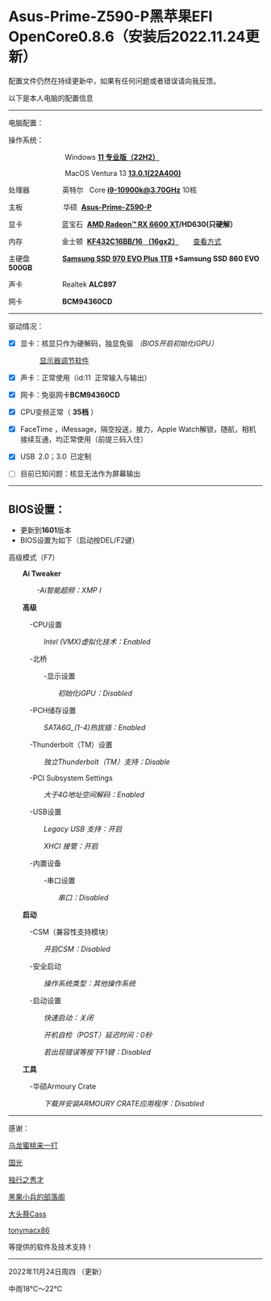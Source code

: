 

# Asus-Prime-Z590-P黑苹果EFI OpenCore0.8.6（安装后2022.11.24更新）


配置文件仍然在持续更新中，如果有任何问题或者错误请向我反馈。

以下是本人电脑的配置信息

---


电脑配置：

操作系统：

&ensp;&ensp;&ensp;&ensp;&ensp;&ensp;&ensp;&ensp;&ensp;&ensp;&ensp;&ensp;&ensp;&ensp;&ensp;&ensp;Windows **[11 专业版（22H2）](https://www.microsoft.com/zh-cn/software-download/windows11)**

&ensp;&ensp;&ensp;&ensp;&ensp;&ensp;&ensp;&ensp;&ensp;&ensp;&ensp;&ensp;&ensp;&ensp;&ensp;&ensp;MacOS Ventura 13 **[13.0.1(22A400)](https://www.apple.com.cn/macos/ventura/)**

处理器&ensp;&ensp;&ensp;&ensp;&ensp;&ensp;&ensp;&nbsp;&nbsp;&nbsp; 英特尔 &nbsp;&nbsp;Core **[i9-10900k@3.70GHz](https://www.intel.cn/content/www/cn/zh/products/sku/199332/intel-core-i910900k-processor-20m-cache-up-to-5-30-ghz/specifications.html)** 10核

主板&ensp;&ensp;&ensp;&ensp;&ensp;&ensp;&ensp;&nbsp;&nbsp;&nbsp;&nbsp;&nbsp;&nbsp;&nbsp;&nbsp;华硕&nbsp;&nbsp;**[Asus-Prime-Z590-P](https://www.asus.com.cn/motherboards-components/motherboards/prime/prime-z590-p/)**

显卡&ensp;&ensp;&ensp;&ensp;&ensp;&ensp;&ensp;&ensp;&ensp;&ensp;&nbsp;&nbsp;蓝宝石&nbsp;&nbsp;**[AMD Radeon™ RX 6600 XT](https://www.sapphiretech.com/zh-cn/consumer/nitro-radeon-rx-6600-xt-8g-gddr6)/HD630(只硬解）**

内存&ensp;&ensp;&ensp;&ensp;&ensp;&ensp;&ensp;&ensp;&ensp;&ensp;&nbsp;&nbsp;金士顿&nbsp;&nbsp;**[KF432C16BB/16 （16gx2）](https://www.kingston.com.cn/cn/memory/search?partid=KF432C16BB%2F16)**&ensp;&ensp;&ensp;&ensp;[查看方式](https://www.kingston.com.cn/cn/memory/memory-part-number-decoder)

主硬盘&ensp;&nbsp;&ensp;&ensp;&ensp;&ensp;&ensp;&ensp;&nbsp;&nbsp;&nbsp;**[Samsung SSD 970 EVO Plus 1TB](https://www.samsungeshop.com.cn/product/MZ-V7S/MZ-V7S250BW) +Samsung SSD 860 EVO 500GB**

声卡&ensp;&ensp;&ensp;&ensp;&ensp;&ensp;&ensp;&ensp;&ensp;&nbsp;&nbsp;&nbsp;&nbsp;Realtek **ALC897**

网卡&ensp;&ensp;&ensp;&ensp;&ensp;&ensp;&ensp;&ensp;&ensp;&nbsp;&nbsp;&nbsp;&nbsp;**BCM94360CD**

---

驱动情况：

- [x] 显卡：核显只作为硬解码，独显免驱 *（BIOS开启初始化iGPU）*

&ensp;&ensp;&ensp;&ensp;&ensp;&nbsp;&nbsp;&nbsp;&nbsp;&nbsp;&ensp;[显示器调节软件](https://github.com/MonitorControl/MonitorControl#readme)

- [x] 声卡：正常使用（id:11&nbsp;&nbsp;正常输入与输出）

- [x] 网卡：免驱网卡**BCM94360CD**

- [x] CPU变频正常（ **35档** ）

- [x] FaceTime ，iMessage，隔空投送，接力，Apple Watch解锁，随航，相机接续互通，均正常使用（前提三码入住）

- [x] USB&ensp;2.0；3.0&ensp;已定制

- [ ] 目前已知问题：核显无法作为屏幕输出


---

<h2>BIOS设置：</h2>

- 更新到**1601**版本
- BIOS设置为如下（启动按DEL/F2键）

高级模式（F7）

&ensp;&ensp;&ensp;&ensp;**Ai Tweaker**

&ensp;&ensp;&ensp;&ensp;&ensp;&ensp;&ensp;&ensp;*-Ai智能超频：XMP I*

&ensp;&ensp;&ensp;&ensp;**高级**

&ensp;&ensp;&ensp;&ensp;&ensp;&ensp;-CPU设置

&ensp;&ensp;&ensp;&ensp;&ensp;&ensp;&ensp;&ensp;&ensp;&ensp;*Intel (VMX)虚拟化技术：Enabled*

&ensp;&ensp;&ensp;&ensp;&ensp;&ensp;-北桥

&ensp;&ensp;&ensp;&ensp;&ensp;&ensp;&ensp;&ensp;&ensp;&ensp;-显示设置

&ensp;&ensp;&ensp;&ensp;&ensp;&ensp;&ensp;&ensp;&ensp;&ensp;&ensp;&ensp;&ensp;&ensp;*初始化iGPU：Disabled*

&ensp;&ensp;&ensp;&ensp;&ensp;&ensp;-PCH储存设置

&ensp;&ensp;&ensp;&ensp;&ensp;&ensp;&ensp;&ensp;&ensp;&ensp;*SATA6G_(1-4)热拔插：Enabled*

&ensp;&ensp;&ensp;&ensp;&ensp;&ensp;-Thunderbolt（TM）设置

&ensp;&ensp;&ensp;&ensp;&ensp;&ensp;&ensp;&ensp;&ensp;&ensp;*独立Thunderbolt（TM）支持：Disable*

&ensp;&ensp;&ensp;&ensp;&ensp;&ensp;-PCI Subsystem Settings

&ensp;&ensp;&ensp;&ensp;&ensp;&ensp;&ensp;&ensp;&ensp;&ensp;*大于4G地址空间解码：Enabled*

&ensp;&ensp;&ensp;&ensp;&ensp;&ensp;-USB设置

&ensp;&ensp;&ensp;&ensp;&ensp;&ensp;&ensp;&ensp;&ensp;&ensp;*Legacy USB 支持：开启*

&ensp;&ensp;&ensp;&ensp;&ensp;&ensp;&ensp;&ensp;&ensp;&ensp;*XHCI 接管：开启*

&ensp;&ensp;&ensp;&ensp;&ensp;&ensp;-内置设备

&ensp;&ensp;&ensp;&ensp;&ensp;&ensp;&ensp;&ensp;&ensp;&ensp;-串口设置

&ensp;&ensp;&ensp;&ensp;&ensp;&ensp;&ensp;&ensp;&ensp;&ensp;&ensp;&ensp;&ensp;&ensp;*串口：Disabled*

&ensp;&ensp;&ensp;&ensp;**启动**

&ensp;&ensp;&ensp;&ensp;&ensp;&ensp;-CSM（兼容性支持模块）

&ensp;&ensp;&ensp;&ensp;&ensp;&ensp;&ensp;&ensp;&ensp;&ensp;*开启CSM：Disabled*

&ensp;&ensp;&ensp;&ensp;&ensp;&ensp;-安全启动

&ensp;&ensp;&ensp;&ensp;&ensp;&ensp;&ensp;&ensp;&ensp;&ensp;*操作系统类型：其他操作系统*

&ensp;&ensp;&ensp;&ensp;&ensp;&ensp;-启动设置

&ensp;&ensp;&ensp;&ensp;&ensp;&ensp;&ensp;&ensp;&ensp;&ensp;*快速启动：关闭*

&ensp;&ensp;&ensp;&ensp;&ensp;&ensp;&ensp;&ensp;&ensp;&ensp;*开机自检（POST）延迟时间：0秒*

&ensp;&ensp;&ensp;&ensp;&ensp;&ensp;&ensp;&ensp;&ensp;&ensp;*若出现错误等按下F1键：Disabled*

&ensp;&ensp;&ensp;&ensp;**工具**

&ensp;&ensp;&ensp;&ensp;&ensp;&ensp;-华硕Armoury Crate

&ensp;&ensp;&ensp;&ensp;&ensp;&ensp;&ensp;&ensp;&ensp;&ensp;*下载并安装ARMOURY CRATE应用程序：Disabled*

---

感谢：

[乌龙蜜桃来一打](https://space.bilibili.com/244390800/?spm_id_from=333.999.0.0)

[国光](https://www.sqlsec.com/about/)

[独行之秀才](https://shuiyunxc.oschina.io)

[黑果小兵的部落阁](https://blog.daliansky.net/)

[大头蔡Cass](https://space.bilibili.com/16323318/?spm_id_from=333.999.0.0)

[tonymacx86](https://www.tonymacx86.com/)

等提供的软件及技术支持！

---

2022年11月24日周四 （更新）

中雨18℃～22℃
